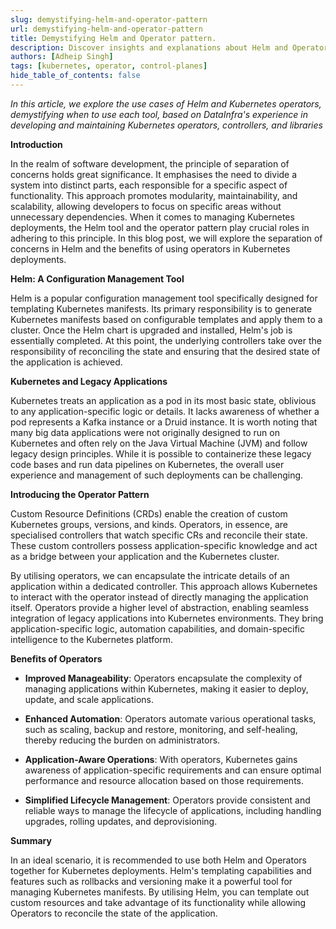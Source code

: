 ```yaml
---
slug: demystifying-helm-and-operator-pattern
url: demystifying-helm-and-operator-pattern
title: Demystifying Helm and Operator pattern.
description: Discover insights and explanations about Helm and Operator Pattern in the DataInfra.io blog. Gain a clearer understanding of these tools and patterns used for efficient infrastructure management.
authors: [Adheip Singh]
tags: [kubernetes, operator, control-planes]
hide_table_of_contents: false
---
```


*In this article, we explore the use cases of Helm and Kubernetes operators, demystifying when to use each tool, based on DataInfra's experience in developing and maintaining Kubernetes operators, controllers, and libraries*

**Introduction**

In the realm of software development, the principle of separation of concerns holds great significance. It emphasises the need to divide a system into distinct parts, each responsible for a specific aspect of functionality. This approach promotes modularity, maintainability, and scalability, allowing developers to focus on specific areas without unnecessary dependencies. When it comes to managing Kubernetes deployments, the Helm tool and the operator pattern play crucial roles in adhering to this principle. In this blog post, we will explore the separation of concerns in Helm and the benefits of using operators in Kubernetes deployments.

<!--truncate-->

**Helm: A Configuration Management Tool**

Helm is a popular configuration management tool specifically designed for templating Kubernetes manifests. Its primary responsibility is to generate Kubernetes manifests based on configurable templates and apply them to a cluster. Once the Helm chart is upgraded and installed, Helm's job is essentially completed. At this point, the underlying controllers take over the responsibility of reconciling the state and ensuring that the desired state of the application is achieved.

**Kubernetes and Legacy Applications**

Kubernetes treats an application as a pod in its most basic state, oblivious to any application-specific logic or details. It lacks awareness of whether a pod represents a Kafka instance or a Druid instance. It is worth noting that many big data applications were not originally designed to run on Kubernetes and often rely on the Java Virtual Machine (JVM) and follow legacy design principles. While it is possible to containerize these legacy code bases and run data pipelines on Kubernetes, the overall user experience and management of such deployments can be challenging.

**Introducing the Operator Pattern**

Custom Resource Definitions (CRDs) enable the creation of custom Kubernetes groups, versions, and kinds. Operators, in essence, are specialised controllers that watch specific CRs and reconcile their state. These custom controllers possess application-specific knowledge and act as a bridge between your application and the Kubernetes cluster.

By utilising operators, we can encapsulate the intricate details of an application within a dedicated controller. This approach allows Kubernetes to interact with the operator instead of directly managing the application itself. Operators provide a higher level of abstraction, enabling seamless integration of legacy applications into Kubernetes environments. They bring application-specific logic, automation capabilities, and domain-specific intelligence to the Kubernetes platform.

**Benefits of Operators**

- **Improved Manageability**: Operators encapsulate the complexity of managing applications within Kubernetes, making it easier to deploy, update, and scale applications.

- **Enhanced Automation**: Operators automate various operational tasks, such as scaling, backup and restore, monitoring, and self-healing, thereby reducing the burden on administrators.

- **Application-Aware Operations**: With operators, Kubernetes gains awareness of application-specific requirements and can ensure optimal performance and resource allocation based on those requirements.

- **Simplified Lifecycle Management**: Operators provide consistent and reliable ways to manage the lifecycle of applications, including handling upgrades, rolling updates, and deprovisioning.

**Summary**

In an ideal scenario, it is recommended to use both Helm and Operators together for Kubernetes deployments. Helm's templating capabilities and features such as rollbacks and versioning make it a powerful tool for managing Kubernetes manifests. By utilising Helm, you can template out custom resources and take advantage of its functionality while allowing Operators to reconcile the state of the application.
